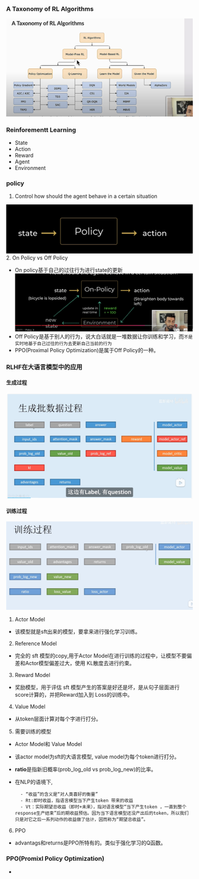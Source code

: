 ### A Taxonomy of RL Algorithms
![Taxonomy](../assets/RL_Taxonomy.png)

### Reinforementt Learning
- State
- Action
- Reward
- Agent
- Environment


### policy 
1. Control how should the agent behave in a certain situation

![Policy](../assets/Policy.png)
2. On Policy vs Off Policy
- On policy基于自己的过往行为进行state的更新
![OnPolicy](../assets/OnPolicy.png)
- Off Policy是基于别人的行为，说大白话就是一堆数据让你训练和学习，而```不是实时地基于自己过往的行为去更新自己当前的行为```
- PPO(Proximal Policy Optimization)是属于Off Policy的一种。



### RLHF在大语言模型中的应用
#### 生成过程
![RLHF_batch](../assets/RLHF_batch.png)
#### 训练过程
![RLHF_train](../assets/RLHF_train.png)
1. Actor Model
- 该模型就是sft出来的模型，要拿来进行强化学习训练。

2. Reference Model
- 完全的 sft 模型的copy,用于Actor Model在进行训练的过程中，让模型不要偏差和Actor模型偏差过大，使用 KL散度去进行约束。

3. Reward Model
- 奖励模型，用于评估 sft 模型产生的答案是好还是坏，是从句子层面进行score计算的，并把Reward加入到 Loss的训练中。

4. Value Model
- 从token层面计算对每个字进行打分。

5. 需要训练的模型
- Actor Model和 Value Model
- 该actor model为sft的大语言模型, value model为每个token进行打分。
- **ratio**是指新旧概率(prob_log_old vs prob_log_new)的比率。
- 在NLP的语境下,

        - “收益”的含义是“对人类喜好的衡量”
        - Rt:即时收益，指语言模型当下产生token 带来的收益
        - Vt：实际期望总收益（即时+未来），指对语言模型“当下产生token ，一直到整个response生产结束”后的期收益预估。因为当下语言模型还没产出后的token，所以我们只是对它之后一系列动作的收益做了估计，因而称为“期望总收益”。

6. PPO
- advantags和returns是PPO所特有的。类似于强化学习的Q函数。

### PPO(Promixl Policy Optimization)
- 
